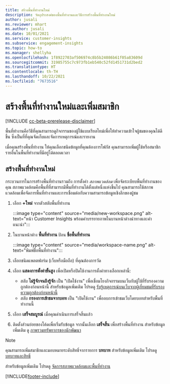 ```yaml
---
title: สร้างพื้นที่ทำงานใหม่
description: วัตถุประสงค์ของพื้นที่ทำงานและวิธีการสร้างพื้นที่ทำงานใหม่
author: jusali
ms.reviewer: mhart
ms.author: jusali
ms.date: 10/01/2021
ms.service: customer-insights
ms.subservice: engagement-insights
ms.topic: how-to
ms.manager: shellyha
ms.openlocfilehash: 1f8922703af506974c8b5b24086b61f05a83609d
ms.sourcegitcommit: 31985755c7c973fb1eb540c52fd1451731d2bed2
ms.translationtype: HT
ms.contentlocale: th-TH
ms.lasthandoff: 10/22/2021
ms.locfileid: "7673516"
---
```

# <a name="create-a-new-workspace-and-add-members"></a>สร้างพื้นที่ทำงานใหม่และเพิ่มสมาชิก

[!INCLUDE [cc-beta-prerelease-disclaimer](includes/cc-beta-prerelease-disclaimer.md)]

พื้นที่ทำงานคือวิธีที่คุณสามารถดูกิจกรรมของผู้ใช้แบบเรียลไทม์เพื่อให้ทำความเข้าใจผู้ชมของคุณได้ดีขึ้น ซึ่งเป็นที่ที่คุณจัดเก็บและจัดการเหตุการณ์และรายงาน

เมื่อคุณสร้างพื้นที่ทำงาน ให้คุณเลือกชนิดข้อมูลที่คุณต้องการโฟกัส คุณสามารถเพิ่มผู้ใช้หรือสมาชิกรายอื่นในพื้นที่ทำงานที่มีอยู่ได้ตลอดเวลา 

## <a name="create-a-new-workspace"></a>สร้างพื้นที่ทำงานใหม่

กระบวนการในการสร้างพื้นที่ทำงานรวมถึง การตั้งค่า *สภาพแวดล้อม* เพื่อจัดระเบียบพื้นที่ทำงานของคุณ สภาพแวดล้อมคือพื้นที่ที่สามารถมีพื้นที่ทำงานได้ตั้งแต่หนึ่งแห่งขึ้นไป คุณสามารถใช้สภาพแวดล้อมเพื่อจัดการพื้นที่ทำงานและการเชื่อมต่อกับความสามารถข้อมูลเชิงลึกของผู้ชม

1. เลือก **+ใหม่** จากตัวสลับพื้นที่ทำงาน

   :::image type="content" source="media/new-workspace.png" alt-text="หน้า Customer Insights พร้อมคำบรรยายภาพในบานหน้าต่างนำทางและคำแนะนำ":::

1. ในบานหน้าต่าง **พื้นที่ทำงาน** ป้อน **ชื่อพื้นที่ทำงาน**

   :::image type="content" source="media/workspace-name.png" alt-text="พิมพ์ชื่อพื้นที่ทำงาน":::

1. เลือกชนิดแพลตฟอร์ม (เว็บหรือมือถือ) ที่คุณต้องการวัด

1. เลือก **แสดงการตั้งค่าขั้นสูง** เพื่อเปิดหรือปิดใช้งานการตั้งค่าทางเลือกเหล่านี้:

   - สลับ **ไม่รู้จักจนถึงรู้จัก** เป็น "เปิดใช้งาน" เพื่อเชื่อมโยงกิจกรรมบนเว็บกับผู้ใช้ที่รับรองความถูกต้องก่อนหน้านี้ สำหรับข้อมูลเพิ่มเติม โปรดดู [รับรู้เหตุการณ์บนเว็บจากผู้เยี่ยมชมที่รับรองความถูกต้องก่อนหน้านี้](unknown-to-known.md)
   - สลับ **กรองการเข้าชมจากบอท** เป็น "เปิดใช้งาน" เพื่อลบการเข้าชมเว็บโดยบอทสำหรับพื้นที่ทำงานนี้ 

1. เลือก **เสร็จสมบูรณ์** เมื่อคุณดำเนินการเสร็จสิ้นแล้ว 

1. ติดตั้งส่วนย่อยของโค้ดเพื่อเริ่มรับข้อมูล จากนั้นเลือก **เสร็จสิ้น** เพื่อสร้างพื้นที่ทำงาน สำหรับข้อมูลเพิ่มเติม ดู [ภาพรวมทรัพยากรของนักพัฒนา](developer-resources.md)

> [!NOTE]
> คุณสามารถเพิ่มสมาชิกและมอบหมายระดับสิทธิ์จากรายการ **บทบาท** สำหรับข้อมูลเพิ่มเติม โปรดดู [บทบาทและสิทธิ์](user-roles.md) 

สำหรับข้อมูลเพิ่มเติม โปรดดู [จัดการสภาพแวดล้อมและพื้นที่ทำงาน](manage-environments-workspaces.md)


[!INCLUDE[footer-include](../includes/footer-banner.md)]

